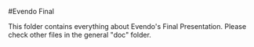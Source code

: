 #Evendo Final

This folder contains everything about Evendo's Final Presentation. Please check other files in the general "doc" folder.
